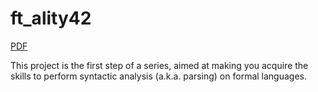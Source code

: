 # ft_ality42

[PDF](https://linx.zapashcanon.fr/selif/xidbhh0j.pdf)

This project is the first step of a series, aimed at making you acquire the skills to perform syntactic analysis (a.k.a. parsing) on formal languages.
